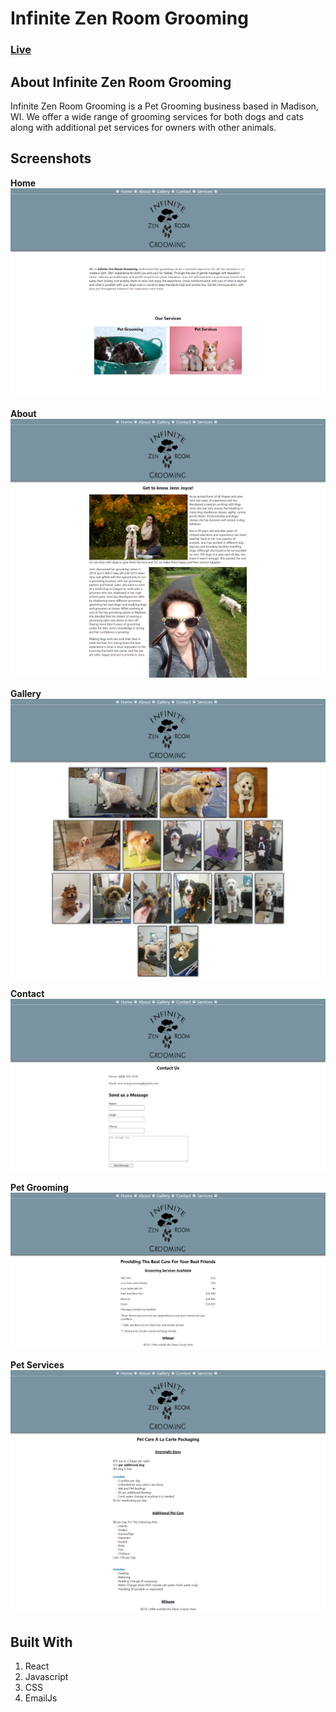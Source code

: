 # Infinite Zen Room Grooming
### [Live](https://https://infinitegroom.now.sh/)

## About Infinite Zen Room Grooming
Infinite Zen Room Grooming is a Pet Grooming business based in Madison, WI. We offer a wide range of grooming services for both dogs and cats along with additional pet services for owners with other animals.    

## Screenshots
**Home**
![alt text](https://github.com/snazzyj/InfiniteZenRoomGrooming/blob/master/src/assests/screenshots/home.png)

**About**
![alt text](https://github.com/snazzyj/InfiniteZenRoomGrooming/blob/master/src/assests/screenshots/about.png)

**Gallery**
![alt text](https://github.com/snazzyj/InfiniteZenRoomGrooming/blob/master/src/assests/screenshots/gallery.png)

**Contact**
![alt text](https://github.com/snazzyj/InfiniteZenRoomGrooming/blob/master/src/assests/screenshots/contact.png)

**Pet Grooming**
![alt text](https://github.com/snazzyj/InfiniteZenRoomGrooming/blob/master/src/assests/screenshots/petgrooming.png)

**Pet Services**
![alt text](https://github.com/snazzyj/InfiniteZenRoomGrooming/blob/master/src/assests/screenshots/petservices.png)

## Built With
1. React
2. Javascript
3. CSS
4. EmailJs
